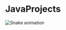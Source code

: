 # JavaProjects
![Snake animation](https://github.com/seu-usuário-aqui/seu-usuário-aqui/blob/output/github-contribution-grid-snake.svg)
